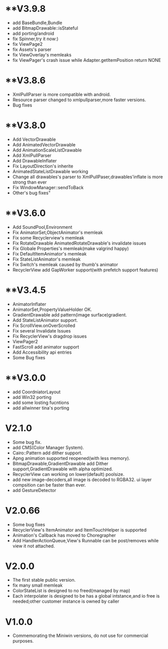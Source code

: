 # **V3.9.8
  - add BaseBundle,Bundle
  - add BitmapDrawable::isStateful
  - add porting/android
  - fix Spinner,try it now:)
  - fix ViewPage2
  - fix Assets's parser
  - fix ViewOverlay's memleaks
  - fix ViewPager's crash issue while Adapter.getItemPosition return NONE
# **V3.8.6
  - XmlPullParser is more compatible with android.
  - Resource parser changed to xmlpullparser,more faster versions.
  - Bug fixes
# **V3.8.0
  - Add VectorDrawable
  - Add AnimatedVectorDrawable
  - Add AnimationScaleListDrawable
  - Add XmlPullParser
  - Add DrawableInflater
  - Fix LayoutDirection's inherite
  - AnimatedStateListDrawable working
  - Change all drawables's parser to XmlPullPaser,drawables'inflate is more strong than ever
  - Fix WindowManager::sendToBack
  - Other's bug fixes"
# **V3.6.0
  - Add SoundPool,Environment
  - Fix AnimatorSet,ObjectAnimator's memleak
  - Fix some Recyclerview's memleak
  - Fix RotateDrawable AnimatedRotateDrawable's invalidate issues
  - Fix Globale Properties's memleak(make valgrind happy)
  - Fix DefaultItemAnimator's memleak
  - Fix StateListAnimator's memleak
  - Fix Switch's memleak caused by thumb's animator
  - RecyclerView add GapWorker support(with prefetch support features)

# **V3.4.5
  - AnimatorInflater
  - AnimatorSet,PropertyValueHolder OK.
  - GradientDrawable add pattern(image surface)gradient.
  - Add StateListAnimator support.
  - Fix ScrollView.onOverScrolled
  - Fix several Invalidate Issues
  - Fix RecyclerView's dragdrop issues
  - ViewPager2
  - FastScroll add animator support
  - Add Accessibility api entries
  - Some Bug fixes
# **V3.0.0
  - add CoordniatorLayout
  - add Win32 porting
  - add some losting fucntions
  - add allwinner tina's porting
# **V2.1.0**
  - Some bug fix.
  - add CMS(Color Manager System).
  - Cairo::Pattern add dither support.
  - Apng animation supported reopened(with less memory).
  - BitmapDrawable,GradientDrawable add Dither support,GradientDrawable with alpha optimized.
  - RecyclerView can working on lower(default) poolsize.
  - add new image-decoders,all image is decoded to RGBA32. ui layer compsition can be faster than ever.
  - add GestureDetector

# **V2.0.66**
  - Some bug fixes
  - RecyclerView's ItemAnimator and ItemTouchHelper is supported
  - Animation's Callback has moved to Choregrapher
  - Add HandlerActionQueue,View's Runnable can be post/removes while view it not attached.

# **V2.0.0**
  - The first stable public version.
  - fix many small memleak
  - ColorStateList is designed to no freed(managed by map)
  - Each interpolater is designed to be has a global intstance,and io free is needed;other customer instance is owned by caller

# **V1.0.0**
  - Commemorating the Miniwin versions, do not use for commercial purposes. 

